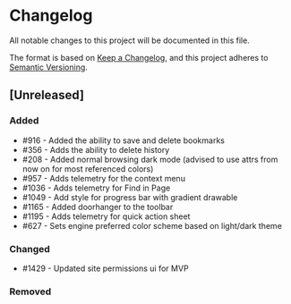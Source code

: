 # Changelog
All notable changes to this project will be documented in this file.

The format is based on [Keep a Changelog](https://keepachangelog.com/en/1.0.0/),
and this project adheres to [Semantic Versioning](https://semver.org/spec/v2.0.0.html).

## [Unreleased]
### Added
- #916 - Added the ability to save and delete bookmarks
- #356 - Adds the ability to delete history
- #208 - Added normal browsing dark mode (advised to use attrs from now on for most referenced colors)
- #957 - Adds telemetry for the context menu
- #1036 - Adds telemetry for Find in Page
- #1049 - Add style for progress bar with gradient drawable
- #1165 - Added doorhanger to the toolbar
- #1195 - Adds telemetry for quick action sheet
- #627 - Sets engine preferred color scheme based on light/dark theme
### Changed
- #1429 - Updated site permissions ui for MVP
### Removed